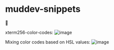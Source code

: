 # muddev-snippets
:wave:

xterm256-color-codes: 
![image](https://user-images.githubusercontent.com/9540334/225405888-5d12ff3d-0c35-4836-8d77-35104d8aaac2.png)

Mixing color codes based on HSL values:
![image](https://user-images.githubusercontent.com/9540334/175688011-e679f513-8274-4772-a6d1-226a9cb2b97a.png)
